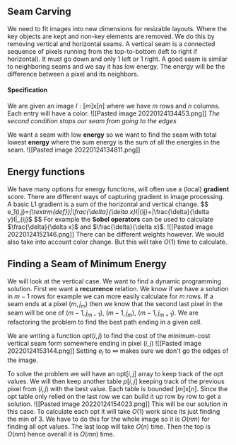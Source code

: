 ## Seam Carving
We need to fit images into new dimensions for resizable layouts. Where the key objects are kept and non-key elements are removed. We do this by removing vertical and horizontal seams. A vertical seam is a connected sequence of pixels running from the top-to-bottom (left to right if horizontal). It must go down and only 1 left or 1 right. A good seam is similar to neighboring seams and we say it has low energy. The energy will be the difference between a pixel and its neighbors.

#### Specification
We are given an image $I: [m]\textrm{x}[n]$ where we have $m$ rows and $n$ columns. Each entry will have a color. 
![[Pasted image 20220124134453.png]]
*The second condition stops our seam from going to the edges*

We want a seam with low **energy** so we want to find the seam with total lowest **energy** where the sum energy is the sum of all the energies in the seam.
![[Pasted image 20220124134811.png]]

## Energy functions
We have many options for energy functions, will often use a (local) **gradient** score. There are different ways of capturing gradient in image processing. A basic L1 gradient is a sum of the horizontal and vertical change.
$$
e_1(i,j)=_{\textrm{def}}|\frac{\delta}{\delta x}I|_{ij}+|\frac{\delta}{\delta y}I|_{ij}$
$$
For example the **Sobel operators** can be used to calculate $\frac{\delta}{\delta x}$ and $\frac{\delta}{\delta x}$.
![[Pasted image 20220124152146.png]]
There can be different weights however. We would also take into account color change. But this will take $O(1)$ time to calculate.

## Finding a Seam of Minimum Energy
We will look at the vertical case. We want to find a dynamic programming solution. First we want a **recurrence** relation. We know if we have a solution in $m-1$ rows for example we can more easily calculate for $m$ rows. If a seam ends at a pixel $(m, j_m$) then we know that the second last pixel in the seam will be one of $(m-1,j_{m-1})$, $(m-1,j_{m})$, $(m-1,j_{m+1})$. We are refactoring the problem to find the best path ending in a given cell.

We are writing a function $opt(i,j)$ to find the cost of the minimum-cost vertical seam form somewhere ending in pixel $(i,j)$
![[Pasted image 20220124153144.png]]
Setting $e_I$ to $\infty$ makes sure we don't go the edges of the image.

To solve the problem we will have an $\textrm{opt}[i,j]$ array to keep track of the opt values. We will then keep another table $p[i,j]$ keeping track of the previous pixel from $(i,j)$ with the best value. Each table is bounded $[m]\textrm{x}[n]$. Since the $\textrm{opt}$ table only relied on the last row we can build it up row by row to get a solution.
![[Pasted image 20220124154023.png]]
This will be our solution in this case. To calculate each opt it will take $O(1)$ work since its just finding the min of 3. We have to do this for the whole image so it is $O(nm)$ for finding all $\textrm{opt}$ values. The last loop will take $O(n)$ time. Then the top is $O(nm)$ hence overall it is $O(mn)$ time.